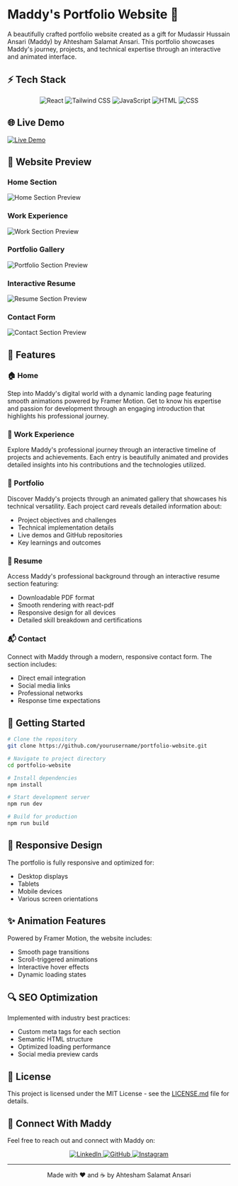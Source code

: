 # Maddy's Portfolio Website 🚀

A beautifully crafted portfolio website created as a gift for Mudassir Hussain Ansari (Maddy) by Ahtesham Salamat Ansari. This portfolio showcases Maddy's journey, projects, and technical expertise through an interactive and animated interface.

## ⚡ Tech Stack

<div align="center">
  <img src="https://skillicons.dev/icons?i=react" alt="React" title="React" />
  <img src="https://skillicons.dev/icons?i=tailwind" alt="Tailwind CSS" title="Tailwind CSS" />
  <img src="https://skillicons.dev/icons?i=js" alt="JavaScript" title="JavaScript" />
  <img src="https://skillicons.dev/icons?i=html" alt="HTML" title="HTML" />
  <img src="https://skillicons.dev/icons?i=css" alt="CSS" title="CSS" />
</div>

## 🌐 Live Demo

[![Live Demo](https://img.shields.io/badge/Live%20Demo-Click%20Here-brightgreen)](https://mudassirhussainansari.netlify.app/)

## 📸 Website Preview

### Home Section
![Home Section Preview](./src/assets/extras/maddy.png)




### Work Experience
![Work Section Preview](./src/assets/extras/exp.png)


### Portfolio Gallery
![Portfolio Section Preview](./src/assets/extras/projects.png)

### Interactive Resume
![Resume Section Preview](./src/assets/extras/Resume.png)


### Contact Form
![Contact Section Preview](./src/assets/extras/contact.png)


## 🌟 Features

### 🏠 Home
Step into Maddy's digital world with a dynamic landing page featuring smooth animations powered by Framer Motion. Get to know his expertise and passion for development through an engaging introduction that highlights his professional journey.

### 💼 Work Experience
Explore Maddy's professional journey through an interactive timeline of projects and achievements. Each entry is beautifully animated and provides detailed insights into his contributions and the technologies utilized.

### 🎨 Portfolio
Discover Maddy's projects through an animated gallery that showcases his technical versatility. Each project card reveals detailed information about:
- Project objectives and challenges
- Technical implementation details
- Live demos and GitHub repositories
- Key learnings and outcomes

### 📄 Resume
Access Maddy's professional background through an interactive resume section featuring:
- Downloadable PDF format
- Smooth rendering with react-pdf
- Responsive design for all devices
- Detailed skill breakdown and certifications

### 📬 Contact
Connect with Maddy through a modern, responsive contact form. The section includes:
- Direct email integration
- Social media links
- Professional networks
- Response time expectations

## 🚀 Getting Started

```bash
# Clone the repository
git clone https://github.com/yourusername/portfolio-website.git

# Navigate to project directory
cd portfolio-website

# Install dependencies
npm install

# Start development server
npm run dev

# Build for production
npm run build
```

## 📱 Responsive Design

The portfolio is fully responsive and optimized for:
- Desktop displays
- Tablets
- Mobile devices
- Various screen orientations

## ✨ Animation Features

Powered by Framer Motion, the website includes:
- Smooth page transitions
- Scroll-triggered animations
- Interactive hover effects
- Dynamic loading states

## 🔍 SEO Optimization

Implemented with industry best practices:
- Custom meta tags for each section
- Semantic HTML structure
- Optimized loading performance
- Social media preview cards

## 📄 License

This project is licensed under the MIT License - see the [LICENSE.md](LICENSE.md) file for details.

## 🤝 Connect With Maddy

Feel free to reach out and connect with Maddy on:

<div align="center">
  <a href="https://www.linkedin.com/in/mudassirhussainansari" target="_blank">
    <img src="https://skillicons.dev/icons?i=linkedin" alt="LinkedIn" />
  </a>
  <a href="https://github.com/maddy046" target="_blank">
    <img src="https://skillicons.dev/icons?i=github" alt="GitHub" />
  </a>
  <a href="https://www.instagram.com/maddy01432" target="_blank">
    <img src="https://skillicons.dev/icons?i=instagram" alt="Instagram" />
  </a>
</div>

---

<div align="center">
  Made with ❤️ and ☕ by Ahtesham Salamat Ansari
</div>